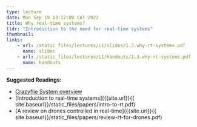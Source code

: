 ```yaml
---
type: lecture
date: Mon Sep 19 13:12:00 CAT 2022
title: Why real-time systems?
tldr: "Introduction to the need for real-time systems"
thumbnail: 
links: 
    - url: /static_files/lectures/L1/slides/1.3.why-rt-systems.pdf
      name: slides
    - url: /static_files/lectures/L1/handouts/1.3.why-rt-systems.pdf
      name: handouts
---
```

**Suggested Readings:**

- [Crazyflie System overview](https://www.bitcraze.io/documentation/system/)
- [Introduction to real-time systems]({{site.url}}{{ site.baseurl}}/static_files/papers/intro-to-rt.pdf)
- [A review on drones controlled in real-time]({{site.url}}{{ site.baseurl}}/static_files/papers/review-rt-for-drones.pdf)